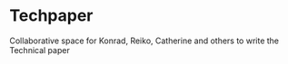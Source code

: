 Techpaper
=========

Collaborative space for Konrad, Reiko, Catherine and others to write the Technical paper 
